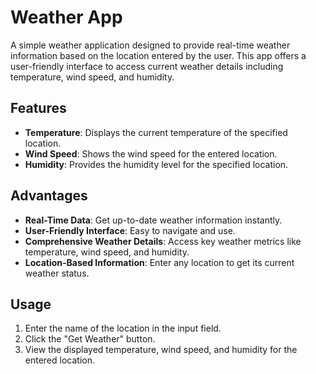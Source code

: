 # Weather App

A simple weather application designed to provide real-time weather information based on the location entered by the user. This app offers a user-friendly interface to access current weather details including temperature, wind speed, and humidity.

## Features

- **Temperature**: Displays the current temperature of the specified location.
- **Wind Speed**: Shows the wind speed for the entered location.
- **Humidity**: Provides the humidity level for the specified location.

## Advantages

- **Real-Time Data**: Get up-to-date weather information instantly.
- **User-Friendly Interface**: Easy to navigate and use.
- **Comprehensive Weather Details**: Access key weather metrics like temperature, wind speed, and humidity.
- **Location-Based Information**: Enter any location to get its current weather status.

## Usage

1. Enter the name of the location in the input field.
2. Click the "Get Weather" button.
3. View the displayed temperature, wind speed, and humidity for the entered location.
